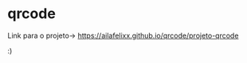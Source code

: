 # qrcode
 
Link para o projeto-> <a href="https://ailafelixx.github.io/qrcode/projeto-qrcode">https://ailafelixx.github.io/qrcode/projeto-qrcode</a>

:)